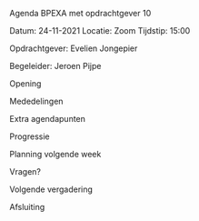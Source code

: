 Agenda BPEXA met opdrachtgever 10

Datum: 24-11-2021 Locatie: Zoom Tijdstip: 15:00

Opdrachtgever: Evelien Jongepier

Begeleider: Jeroen Pijpe

Opening

Mededelingen

Extra agendapunten

Progressie

Planning volgende week

Vragen?

Volgende vergadering

Afsluiting
